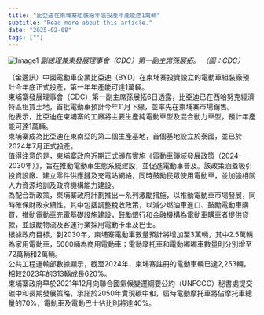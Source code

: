 ```yaml
---
title: "比亞迪在柬埔寨組裝廠年底投產年產能達1萬輛"
subtitle: "Read more about this article."
date: "2025-02-08"
tags: [""]
---
```


![Image1](/thumbnails/Cambodia-BYD-Assembly.jpg "Meeting")
*副總理兼柬發展理事會（CDC）第一副主席孫展拓。 （圖：CDC）*

（金邊訊）中國電動車企業比亞迪（BYD）在柬埔寨投資設立的電動車組裝廠預計今年底正式投產，第一年年產能可達1萬輛。
<br/>
柬埔寨發展理事會（CDC）第一副主席孫展拓6日透露，比亞迪已在西哈努克經濟特區租賃土地，首批電動車預計今年11月下線，並率先在柬埔寨市場銷售。
<br/>
他表示，比亞迪在柬埔寨的工廠將主要生產純電動車型及混合動力車型，預計年產能可達1萬輛。
<br/>
柬埔寨成為比亞迪在東南亞的第二個生產基地，首個基地設立於泰國，並已於2024年7月正式投產。
<br/>
值得注意的是，柬埔寨政府近期正式頒布實施《電動車領域發展政策（2024-2030年）》，旨在推動電動車生態系統建設，並促進電動車普及。該政策涵蓋吸引投資設廠、建立零件供應鏈及充電站網絡，同時鼓勵民眾使用電動車，並加強相關人力資源培訓及政府機構能力建設。
<br/>
為配合新政策，柬埔寨政府計劃推出一系列激勵措施，以推動電動車市場發展，同時確保財政永續性。其中包括調整稅收政策，以減少燃油車進口、鼓勵電動車購買，推動電動車充電基礎設施建設，鼓勵銀行和金融機構為電動車購車者提供貸款，並鼓勵物流及客運行業採用電動卡車及巴士。
<br/>
根據政府目標，到2030年，柬埔寨電動車數量預計將增加至3萬輛，其中2.5萬輛為家用電動車，5000輛為商用電動車；電動摩托車和電動嘟嘟車數量則分別增至72萬輛和2萬輛。
<br/>
公共工程運輸部數據顯示，截至2024年，柬埔寨註冊的電動車輛已達2,253輛，相較2023年的313輛成長620%。
<br/>
柬埔寨政府早於2021年12月向聯合國氣候變遷綱要公約（UNFCCC）秘書處提交碳中和長期發展策略，承諾於2050年實現碳中和，屆時電動摩托車將佔摩托車總量的70%，電動車及電動巴士佔比則將達40%。